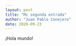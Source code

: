 ```yaml
---
layout: post
title: "Mi segunda entrada"
author: "Juan Pablo Conejero"
date: 2020-09-23
---
```


¡Hola mundo!
